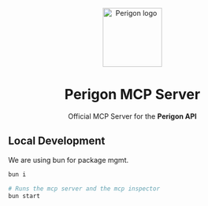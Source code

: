 <p align="center">
  <img src="https://goperigon.com/favicon.ico" width="120" alt="Perigon logo" />
</p>

<h1 align="center">Perigon&nbsp;MCP&nbsp;Server</h1>
<p align="center">Official MCP Server for the <strong>Perigon&nbsp;API</strong></p>


## Local Development

We are using bun for package mgmt.

```zsh
bun i

# Runs the mcp server and the mcp inspector
bun start
```
